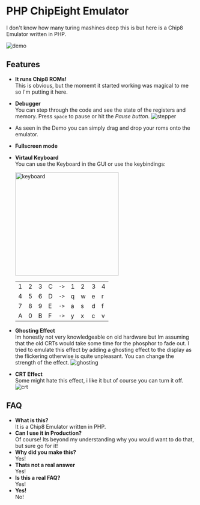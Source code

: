 # PHP ChipEight Emulator

I don't know how many turing mashines deep this is but here is a Chip8 Emulator written in PHP.

![demo](https://github.com/mario-deluna/php-chip8/assets/956212/ae03baa0-8a00-4872-8131-39ca420a6310)

## Features

 * **It runs Chip8 ROMs!**<br>
   This is obvious, but the momemt it started working was magical to me so I'm putting it here.
 * **Debugger**<br>
   You can step through the code and see the state of the registers and memory.
   Press `space` to pause or hit the _Pause button_.
  ![stepper](https://github.com/mario-deluna/php-chip8/assets/956212/dbcf3e7c-4652-4f5e-a05e-21e96745d978)
 * As seen in the Demo you can simply drag and drop your roms onto the emulator.
 * **Fullscreen mode**<br>
 * **Virtaul Keyboard**<br>
   You can use the Keyboard in the GUI or use the keybindings:

   <img width="275" alt="keyboard" src="https://github.com/mario-deluna/php-chip8/assets/956212/8dd18c0c-3c2b-4ba4-a21a-5da98386a54d">

   |   |   |   |   |    |   |   |   |   |
   |---|---|---|---|----|---|---|---|---|
   | 1 | 2 | 3 | C | `->` | 1 | 2 | 3 | 4 |
   | 4 | 5 | 6 | D | `->` | q | w | e | r |
   | 7 | 8 | 9 | E | `->` | a | s | d | f |
   | A | 0 | B | F | `->` | y | x | c | v |
 * **Ghosting Effect**<br>
   Im honestly not very knowledgeable on old hardware but Im assuming that the old CRTs would take some time for the phosphor to fade out. I tried to emulate this effect by adding a ghosting effect to the display as the flickering otherwise is quite unpleasant.
   You can change the strength of the effect.
   ![ghosting](https://github.com/mario-deluna/php-chip8/assets/956212/b0014e39-ed44-4bde-a6a1-2f314502a21c)


 * **CRT Effect**<br>
   Some might hate this effect, i like it but of course you can turn it off.
   ![crt](https://github.com/mario-deluna/php-chip8/assets/956212/5d2c269c-55fd-481a-8699-0695c258b978)

## FAQ
 
 * **What is this?**<br>
   It is a Chip8 Emulator written in PHP.
 * **Can I use it in Production?**<br>
   Of course! Its beyond my understanding why you would want to do that, but sure go for it!
 * **Why did you make this?**<br>
   Yes! 
 * **Thats not a real answer**<br>
   Yes! 
 * **Is this a real FAQ?**<br>
   Yes!
 * **Yes!**<br>
   No!

